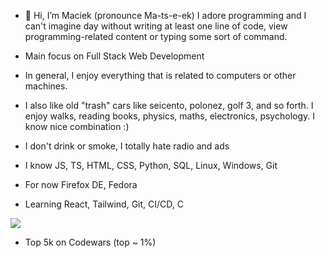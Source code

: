 - 👋 Hi, I’m Maciek (pronounce  Ma-ts-e-ek) I adore programming and I can't imagine day without writing at least one line of code, view programming-related content or typing some sort of command.

- Main focus on Full Stack Web Development

- In general, I enjoy everything that is related to computers or other machines.
- I also like old "trash" cars like seicento, polonez, golf 3, and so forth. I enjoy walks, reading books, physics, maths, electronics, psychology. I know nice combination :)
- I don't drink or smoke, I totally hate radio and ads

- I know JS, TS, HTML, CSS, Python, SQL, Linux, Windows, Git

- For now Firefox DE, Fedora
- Learning React, Tailwind, Git, CI/CD, C

<img src=https://www.codewars.com/users/maciek367/badges/large>

- Top 5k on Codewars (top ~ 1%)
